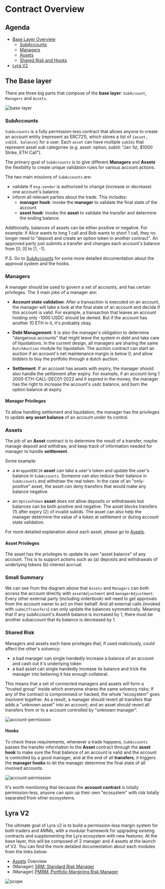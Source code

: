 # Contract Overview

## Agenda

* [Base Layer Overview](#the-base-layer)
  * [SubAccounts](#subaccounts)  
  * [Managers](#managers)
  * [Assets](#assets)
  * [Shared Risk and Hooks](#shared-risk)
* [Lyra V2](#lyra-v2)

## The Base layer

There are three big parts that compose of the **base layer**: `SubAccount`, `Managers` and `Assets`.

![base-layer](./imgs/overall/base-layer-basic.png)

### SubAccounts

`SubAccounts` is a fully permission-less contract that allows anyone to create an account entity (represent as ERC721), which stores a list of `{asset, subId, balance}` for a user. Each `asset` can have multiple `subIds` that represent asset sub categories (e.g. asset: option, subId: "Jan 1st, $1000 Strike, ETH Call"). 

The primary goal of `SubAccounts` is to give different **Managers** and **Assets** the flexibility to create unique validation rules for various account actions.

The two main missions of `SubAccounts` are:

* validate if `msg.sender` is authorized to change (increase or decrease) one account's balance.
* inform all relevant parties about the trade. This includes:
  * **manager hook**: invoke the **manager** to validate the final state of the account
  * **asset hook**: invoke the **asset** to validate the transfer and determine the ending balance.

Additionally, balances of assets can be either positive or negative. For example: if Alice wants to long 1 call and Bob wants to short 1 call, they no longer need to "deposit and create an option token in another contract". An approved party just submits a transfer and changes each account's balance from [0, 0] to [1, -1].

P.S. Go to [SubAccounts](./subaccounts.md) for some more detailed documentation about the approval system and the hooks.
  
### Managers

A manager should be used to govern a set of accounts, and has certain privileges. The 3 main jobs of a manager are: 

* **Account state validation**: After a transaction is executed on an account, the manager will take a look at the final state of an account and decide if this account is valid. For example, a transaction that leaves an account holding only -1000 USDC should be denied. But if the account has another 10 ETH in it, it's probably okay.
* **Debt Management**: It is also the manager's obligation to determine "dangerous accounts" that might leave the system in debt and take care of liquidations. In the current design, all managers are sharing the same `DutchAuction` module for liquidation. The auction contract can start an auction if an account's net maintenance margin is below 0, and allow bidders to buy the portfolio through a dutch auction.

* **Settlement**:  If an account has assets with expiry, the manager should also handle the settlement after expiry. For example, if an account long 1 2000-ETH-CALL-DEC01-2022 and it expired in the money, the manager has the right to increase the account's usdc balance, and burn the option balance at expiry.

#### Manager Privileges 

To allow handling settlement and liquidation, the manager has the privileges to update **any asset balance** of an account under its control.

### Assets

The job of an **Asset** contract is to determine the result of a transfer, maybe manage deposit and withdraw, and keep track of information needed for manager to handle **settlement**.

Some example:

* a `WrappedERC20` **asset** can take a user's token and update the user's balance in `SubAccounts`. Someone can also reduce their balance in `SubAccounts` and withdraw the real token. In the case of an "only-positive" asset, the asset can deny transfers that would make any balance negative.

* an `OptionToken` **asset** does not allow deposits or withdrawals but balances can be both positive and negative. The asset blocks transfers (1) after expiry (2) of invalid subIds. The asset can also help the manager determine the value of a token at settlement or during account state validation.

For more detailed explanation about each asset, please go to [Assets](./assets.md).

#### Asset Privileges

The asset has the privileges to update its own "asset balance" of any account. This is to support actions such as (a) deposits and withdrawals of underlying tokens (b) interest accrual.

### Small Summary

We can see from the diagram above that `Assets` and `Managers` can both access the account directly with `assetAdjustment` and `managerAdjustment`. Every other external party (including orderbook) will need to get approvals from the account owner to act on their behalf. And all external calls (invoked with `submitTransfers`) can only update the balances symmetrically. Meaning that if any subAccount's AssetA balance is increased by 1, there must be another subaccount that its balance is decreased by 1.

### Shared Risk

Managers and assets each have privileges that, if used maliciously, could affect the other's solvency: 

* a bad manager can single handedly increase a balance of an account and cash out it's underlying token
* a bad asset can single handedly increase its balance and trick the manager into believing it has enough collateral.

This means that a set of connected managers and assets will form a "trusted group" inside which everyone shares the same solvency risks; If any of the contract is compromised or hacked, the whole "ecosystem" goes insolvent together. As a result, a manager should revert all transfers that adds a "unknown asset" into an account; and an asset should revert all transfers from or to a account controlled by "unknown manager".

![account-permission](./imgs/overall/trusted-group.png)

#### Hooks

To check these requirements, whenever a trade happens, `SubAccounts` passes the transfer information to the **Asset** contract through the **asset hook** to make sure the final balance of an account is valid and the account is controlled by a good manager, and at the end of all **transfers**, it triggers the **manager hooks** to let the manager determine the final state of all involved accounts.

![account-permission](./imgs/overall/hooks.png)


It's worth mentioning that because the **account contract** is totally permission-less, anyone can spin up their own "ecosystem" with risk totally separated from other ecosystems.

## Lyra V2

The ultimate goal of Lyra v2 is to build a permission-less margin system for both traders and AMMs, with a modular framework for upgrading existing contracts and supplementing the Lyra ecosystem with new features. At the base layer, this will be composed of 2 manager and 4 assets at the launch of V2. You can find the more detailed documentation about each modules from the links below: 

* [Assets](assets.md) Overview
* (Manager) [SRM: Standard Risk Manager](./managers/SRM.md) 
* (Manager) [PMRM: Portfolio Margining Risk Manager](./managers/PMRM.md) 

![scope](./imgs/overall/v2.png)
